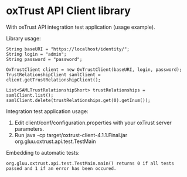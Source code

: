 oxTrust API Client library
======

With oxTrust API integration test application (usage example).


Library usage:

    String baseURI = "https://localhost/identity/";
    String login = "admin";
    String password = "password";
    
    OxTrustClient client = new OxTrustClient(baseURI, login, password);
    TrustRelationshipClient samlClient = client.getTrustRelationshipClient();
    
    List<SAMLTrustRelationshipShort> trustRelationships = samlClient.list();
    samlClient.delete(trustRelationships.get(0).getInum());
    
    
    
Integration test application usage:

1. Edit client/conf/configuration.properties with your oxTrust server parameters.
2. Run java -cp target/oxtrust-client-4.1.1.Final.jar org.gluu.oxtrust.api.test.TestMain

Embedding to automatic tests:

    org.gluu.oxtrust.api.test.TestMain.main() returns 0 if all tests passed and 1 if an error has been occured.
